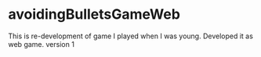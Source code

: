 # avoidingBulletsGameWeb
This is re-development of game I played when I was young. Developed it as web game.
version 1

